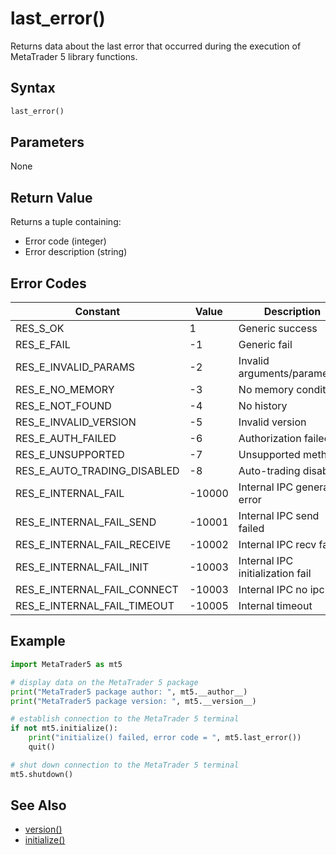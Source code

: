 # last_error()

Returns data about the last error that occurred during the execution of MetaTrader 5 library functions.

## Syntax

```python
last_error()
```

## Parameters

None

## Return Value

Returns a tuple containing:
- Error code (integer)
- Error description (string)

## Error Codes

| Constant | Value | Description |
|----------|--------|-------------|
| RES_S_OK | 1 | Generic success |
| RES_E_FAIL | -1 | Generic fail |
| RES_E_INVALID_PARAMS | -2 | Invalid arguments/parameters |
| RES_E_NO_MEMORY | -3 | No memory condition |
| RES_E_NOT_FOUND | -4 | No history |
| RES_E_INVALID_VERSION | -5 | Invalid version |
| RES_E_AUTH_FAILED | -6 | Authorization failed |
| RES_E_UNSUPPORTED | -7 | Unsupported method |
| RES_E_AUTO_TRADING_DISABLED | -8 | Auto-trading disabled |
| RES_E_INTERNAL_FAIL | -10000 | Internal IPC general error |
| RES_E_INTERNAL_FAIL_SEND | -10001 | Internal IPC send failed |
| RES_E_INTERNAL_FAIL_RECEIVE | -10002 | Internal IPC recv failed |
| RES_E_INTERNAL_FAIL_INIT | -10003 | Internal IPC initialization fail |
| RES_E_INTERNAL_FAIL_CONNECT | -10003 | Internal IPC no ipc |
| RES_E_INTERNAL_FAIL_TIMEOUT | -10005 | Internal timeout |

## Example

```python
import MetaTrader5 as mt5

# display data on the MetaTrader 5 package
print("MetaTrader5 package author: ", mt5.__author__)
print("MetaTrader5 package version: ", mt5.__version__)

# establish connection to the MetaTrader 5 terminal
if not mt5.initialize():
    print("initialize() failed, error code = ", mt5.last_error())
    quit()

# shut down connection to the MetaTrader 5 terminal
mt5.shutdown()
```

## See Also

- [version()](./version.md)
- [initialize()](./initialize.md) 